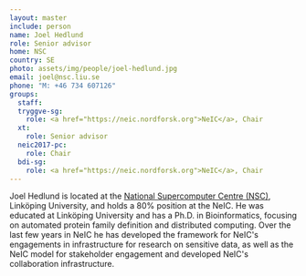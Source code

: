 ```yaml
---
layout: master
include: person
name: Joel Hedlund
role: Senior advisor
home: NSC
country: SE
photo: assets/img/people/joel-hedlund.jpg
email: joel@nsc.liu.se
phone: "M: +46 734 607126"
groups:
  staff:
  tryggve-sg:
    role: <a href="https://neic.nordforsk.org">NeIC</a>, Chair
  xt:
    role: Senior advisor
  neic2017-pc:
    role: Chair
  bdi-sg:
    role: <a href="https://neic.nordforsk.org">NeIC</a>, Chair
---
```


Joel Hedlund is located at the  [National Supercomputer Centre
(NSC)](http://www.nsc.liu.se), Linköping University, and holds a 80% position at
the NeIC. He was educated at Linköping University and has a Ph.D. in
Bioinformatics, focusing on automated protein family definition and distributed
computing. Over the last few years in NeIC he has developed the framework for
NeIC's engagements in infrastructure for research on sensitive data, as well as
the NeIC model for stakeholder engagement and developed NeIC's collaboration
infrastructure.
